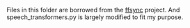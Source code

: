 Files in this folder are borrowed from the [ffsync](https://github.com/smacke/ffsubsync) project. 
And speech_transformers.py is largely modified to fit my purpose.